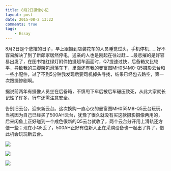 ```yaml
---
title: 8月2日摄像小记
layout: post
date: 2015-08-2 13:22
comments: true
tags: 
    - Essay
---
```

8月2日是个悲摧的日子，早上跟摄到店装花车的人员睡觉过头，手机停机……好不容易解决了到了新郎家居然停电，送亲的人也是刚起在往过赶……最悲摧的是好容易出发了，在图书馆红绿灯附件拍摄超车画面时，Q7提速过快，后备箱又比较平，导致我的三脚架包滑落车下，里面还有我的曼富图MH054M0-Q5摄影云台和一些小配件，过了不到5分钟我发现后要司机掉头寻找，结果已经包去路空，第一次跟摄惨剧啊。

据说前两年有摄像人员坐在后备箱，不慎甩下车后被后车碾压致死，从此大家就长记性了许多，行车还需注意安全。

告别旧云台，迎来新云台。这次换购一直心仪的曼富图MH055M8-Q5云台玩玩，当初因为自己已经买了500AH云台，犹豫了很久就没有买这款摄影摄像两用的，后来闲鱼上正好碰到一个成色很新的Q5云台就收了，两个云台分开用上滑轨还方便一些；现在小Q5丢了，500AH正好有位新人正在采购设备也一起出了算了，借此机会玩玩新云台。

![](http://lc-ec5pgDDk.cn-n1.lcfile.com/84YwwweqHMIvKPR0hifUFsAESrbjcvgGAmBFPW3B.jpg)

![](http://lc-ec5pgDDk.cn-n1.lcfile.com/9E4TU2FVzS6UKYCKiD2cNbCvu5lKtbJAFNHmh4mQ.jpg)

![](http://lc-ec5pgDDk.cn-n1.lcfile.com/YS8V4brasD3piCWhpY1A0CEgF6ldexSqm6Xktwvu.jpg)
